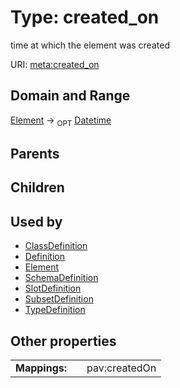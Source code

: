 
# Type: created_on


time at which the element was created

URI: [meta:created_on](https://w3id.org/biolink/biolinkml/meta/created_on)


## Domain and Range

[Element](Element.md) ->  <sub>OPT</sub> [Datetime](types/Datetime.md)

## Parents


## Children


## Used by

 * [ClassDefinition](ClassDefinition.md)
 * [Definition](Definition.md)
 * [Element](Element.md)
 * [SchemaDefinition](SchemaDefinition.md)
 * [SlotDefinition](SlotDefinition.md)
 * [SubsetDefinition](SubsetDefinition.md)
 * [TypeDefinition](TypeDefinition.md)

## Other properties

|  |  |  |
| --- | --- | --- |
| **Mappings:** | | pav:createdOn |

